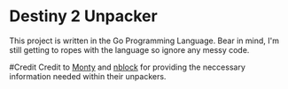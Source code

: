 # Destiny 2 Unpacker
This project is written in the Go Programming Language. Bear in mind, I'm still getting to ropes with the language so ignore any messy code.

#Credit
Credit to [Monty](https://github.com/MontagueM) and [nblock](https://github.com/nblockbuster) for providing the neccessary information needed within their unpackers. 
